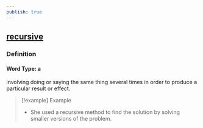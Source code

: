 ```yaml
---
publish: true
---
```


## [recursive](https://dictionary.cambridge.org/dictionary/english/recursive)

### Definition
#### Word Type: a
involving doing or saying the same thing several times in order to produce a particular result or effect.

>[!example] Example
> - She used a recursive method to find the solution by solving smaller versions of the problem.
